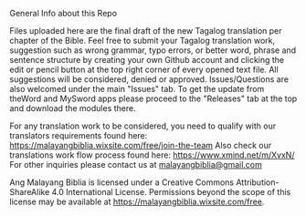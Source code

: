 General Info about this Repo

Files uploaded here are the final draft of the new Tagalog translation per chapter of the Bible. 
Feel free to submit your Tagalog translation work, suggestion such as wrong grammar, typo errors, or better word, phrase and sentence structure by creating your own Github account and clicking the edit or pencil button at the top right corner of every opened text file. All suggestions will be considered, denied or approved. Issues/Questions are also welcomed under the main "Issues" tab. To get the update from theWord and MySword apps please proceed to the "Releases" tab at the top and download the modules there.

For any translation work to be considered, you need to qualify with our translators requirements found here: https://malayangbiblia.wixsite.com/free/join-the-team 
Also check our translations work flow process found here: https://www.xmind.net/m/XvxN/
For other inquiries please contact us at malayangbiblia@gmail.com

Ang Malayang Biblia is licensed under a Creative Commons Attribution-ShareAlike 4.0 International License. Permissions beyond the scope of this license may be available at https://malayangbiblia.wixsite.com/free.
